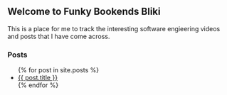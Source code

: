 ## Welcome to Funky Bookends Bliki

This is a place for me to track the interesting software engieering videos and posts that I have come across.

### Posts
<ul>
  {% for post in site.posts %}
    <li>
      <a href="{{ post.url }}">{{ post.title }}</a>
    </li>
  {% endfor %}
</ul>
